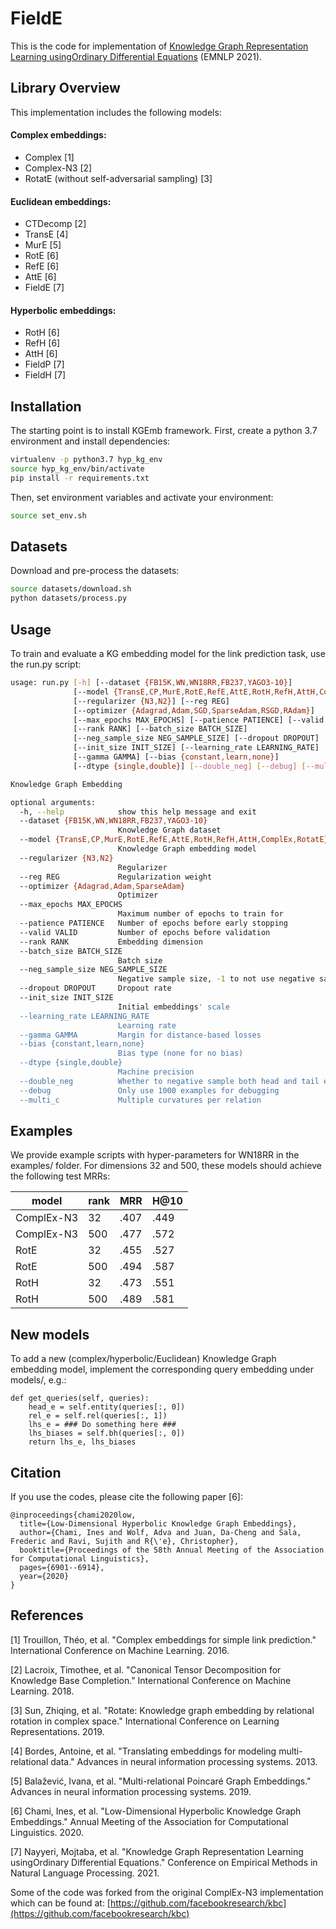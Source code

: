 # FieldE

This is the code for implementation of [Knowledge Graph Representation Learning usingOrdinary Differential Equations](https://aclanthology.org/2021.emnlp-main.750.pdf) (EMNLP 2021).

## Library Overview

This implementation includes the following models:

#### Complex embeddings:

*   Complex [1]
*   Complex-N3 [2]
*   RotatE (without self-adversarial sampling) [3]

#### Euclidean embeddings:

*   CTDecomp [2]
*   TransE [4]
*   MurE [5]
*   RotE [6]
*   RefE [6]
*   AttE [6]
*   FieldE [7]

#### Hyperbolic embeddings:

*   RotH [6]
*   RefH [6]
*   AttH [6]
*   FieldP [7]
*   FieldH [7]

## Installation

The starting point is to install KGEmb framework. First, create a python 3.7 environment and install dependencies:

```bash
virtualenv -p python3.7 hyp_kg_env
source hyp_kg_env/bin/activate
pip install -r requirements.txt
```

Then, set environment variables and activate your environment:

```bash
source set_env.sh
```

## Datasets

Download and pre-process the datasets:

```bash
source datasets/download.sh
python datasets/process.py
```

## Usage

To train and evaluate a KG embedding model for the link prediction task, use the run.py script:

```bash
usage: run.py [-h] [--dataset {FB15K,WN,WN18RR,FB237,YAGO3-10}]
              [--model {TransE,CP,MurE,RotE,RefE,AttE,RotH,RefH,AttH,ComplEx,RotatE}]
              [--regularizer {N3,N2}] [--reg REG]
              [--optimizer {Adagrad,Adam,SGD,SparseAdam,RSGD,RAdam}]
              [--max_epochs MAX_EPOCHS] [--patience PATIENCE] [--valid VALID]
              [--rank RANK] [--batch_size BATCH_SIZE]
              [--neg_sample_size NEG_SAMPLE_SIZE] [--dropout DROPOUT]
              [--init_size INIT_SIZE] [--learning_rate LEARNING_RATE]
              [--gamma GAMMA] [--bias {constant,learn,none}]
              [--dtype {single,double}] [--double_neg] [--debug] [--multi_c]

Knowledge Graph Embedding

optional arguments:
  -h, --help            show this help message and exit
  --dataset {FB15K,WN,WN18RR,FB237,YAGO3-10}
                        Knowledge Graph dataset
  --model {TransE,CP,MurE,RotE,RefE,AttE,RotH,RefH,AttH,ComplEx,RotatE}
                        Knowledge Graph embedding model
  --regularizer {N3,N2}
                        Regularizer
  --reg REG             Regularization weight
  --optimizer {Adagrad,Adam,SparseAdam}
                        Optimizer
  --max_epochs MAX_EPOCHS
                        Maximum number of epochs to train for
  --patience PATIENCE   Number of epochs before early stopping
  --valid VALID         Number of epochs before validation
  --rank RANK           Embedding dimension
  --batch_size BATCH_SIZE
                        Batch size
  --neg_sample_size NEG_SAMPLE_SIZE
                        Negative sample size, -1 to not use negative sampling
  --dropout DROPOUT     Dropout rate
  --init_size INIT_SIZE
                        Initial embeddings' scale
  --learning_rate LEARNING_RATE
                        Learning rate
  --gamma GAMMA         Margin for distance-based losses
  --bias {constant,learn,none}
                        Bias type (none for no bias)
  --dtype {single,double}
                        Machine precision
  --double_neg          Whether to negative sample both head and tail entities
  --debug               Only use 1000 examples for debugging
  --multi_c             Multiple curvatures per relation
```

## Examples 

We provide example scripts with hyper-parameters for WN18RR in the examples/ folder. For dimensions 32 and 500, these models should achieve the following test MRRs:

|   model    | rank |  MRR  | H@10 |
|------------|------|-------|------|
| ComplEx-N3 |  32  | .407  | .449 |
| ComplEx-N3 | 500  | .477  | .572 |
|    RotE    |  32  | .455  | .527 |
|    RotE    | 500  | .494  | .587 |
|    RotH    |  32  | .473  | .551 |
|    RotH    | 500  | .489  | .581 |

## New models

To add a new (complex/hyperbolic/Euclidean) Knowledge Graph embedding model, implement the corresponding query embedding under models/, e.g.:

```
def get_queries(self, queries):
    head_e = self.entity(queries[:, 0])
    rel_e = self.rel(queries[:, 1])
    lhs_e = ### Do something here ###
    lhs_biases = self.bh(queries[:, 0])
    return lhs_e, lhs_biases
```

## Citation

If you use the codes, please cite the following paper [6]:

```
@inproceedings{chami2020low,
  title={Low-Dimensional Hyperbolic Knowledge Graph Embeddings},
  author={Chami, Ines and Wolf, Adva and Juan, Da-Cheng and Sala, Frederic and Ravi, Sujith and R{\'e}, Christopher},
  booktitle={Proceedings of the 58th Annual Meeting of the Association for Computational Linguistics},
  pages={6901--6914},
  year={2020}
}
```

## References

[1] Trouillon, Théo, et al. "Complex embeddings for simple link prediction."
International Conference on Machine Learning. 2016.

[2] Lacroix, Timothee, et al. "Canonical Tensor Decomposition for Knowledge Base
Completion." International Conference on Machine Learning. 2018.

[3] Sun, Zhiqing, et al. "Rotate: Knowledge graph embedding by relational
rotation in complex space." International Conference on Learning
Representations. 2019.

[4] Bordes, Antoine, et al. "Translating embeddings for modeling
multi-relational data." Advances in neural information processing systems. 2013.

[5] Balažević, Ivana, et al. "Multi-relational Poincaré Graph Embeddings."
Advances in neural information processing systems. 2019.

[6] Chami, Ines, et al. "Low-Dimensional Hyperbolic Knowledge Graph Embeddings."
Annual Meeting of the Association for Computational Linguistics. 2020.

[7] Nayyeri, Mojtaba, et al. "Knowledge Graph Representation Learning usingOrdinary Differential Equations."
Conference on Empirical Methods in Natural Language Processing. 2021.

Some of the code was forked from the original ComplEx-N3 implementation which can be found at: [https://github.com/facebookresearch/kbc](https://github.com/facebookresearch/kbc)

